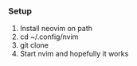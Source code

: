 ### Setup

1. Install neovim on path
2. cd ~/.config/nvim
3. git clone
4. Start nvim and hopefully it works
